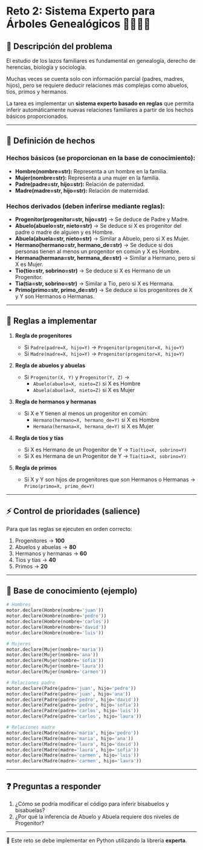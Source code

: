 # Reto 2: Sistema Experto para Árboles Genealógicos 👨‍👩‍👧‍👦

## 📌 Descripción del problema
El estudio de los lazos familiares es fundamental en genealogía, derecho de herencias, biología y sociología.  

Muchas veces se cuenta solo con información parcial (padres, madres, hijos), pero se requiere deducir relaciones más complejas como abuelos, tíos, primos y hermanos.  

La tarea es implementar un **sistema experto basado en reglas** que permita inferir automáticamente nuevas relaciones familiares a partir de los hechos básicos proporcionados.

---

## 🧩 Definición de hechos

### Hechos básicos (se proporcionan en la base de conocimiento):
- **Hombre(nombre=str):** Representa a un hombre en la familia.  
- **Mujer(nombre=str):** Representa a una mujer en la familia.  
- **Padre(padre=str, hijo=str):** Relación de paternidad.  
- **Madre(madre=str, hijo=str):** Relación de maternidad.  

### Hechos derivados (deben inferirse mediante reglas):
- **Progenitor(progenitor=str, hijo=str)** → Se deduce de Padre y Madre.  
- **Abuelo(abuelo=str, nieto=str)** → Se deduce si X es progenitor del padre o madre de alguien y es Hombre.  
- **Abuela(abuela=str, nieto=str)** → Similar a Abuelo, pero si X es Mujer.  
- **Hermano(hermano=str, hermano_de=str)** → Se deduce si dos personas tienen al menos un progenitor en común y X es Hombre.  
- **Hermana(hermana=str, hermana_de=str)** → Similar a Hermano, pero si X es Mujer.  
- **Tio(tio=str, sobrino=str)** → Se deduce si X es Hermano de un Progenitor.  
- **Tia(tia=str, sobrino=str)** → Similar a Tio, pero si X es Hermana.  
- **Primo(primo=str, primo_de=str)** → Se deduce si los progenitores de X y Y son Hermanos o Hermanas.  

---

## 📝 Reglas a implementar
1. **Regla de progenitores**
   - Si `Padre(padre=X, hijo=Y)` → `Progenitor(progenitor=X, hijo=Y)`  
   - Si `Madre(madre=X, hijo=Y)` → `Progenitor(progenitor=X, hijo=Y)`  

2. **Regla de abuelos y abuelas**
   - Si `Progenitor(X, Y)` y `Progenitor(Y, Z)` →  
     - `Abuelo(abuelo=X, nieto=Z)` si X es Hombre  
     - `Abuela(abuela=X, nieto=Z)` si X es Mujer  

3. **Regla de hermanos y hermanas**
   - Si X e Y tienen al menos un progenitor en común:  
     - `Hermano(hermano=X, hermano_de=Y)` si X es Hombre  
     - `Hermana(hermana=X, hermana_de=Y)` si X es Mujer  

4. **Regla de tíos y tías**
   - Si X es Hermano de un Progenitor de Y → `Tio(tio=X, sobrino=Y)`  
   - Si X es Hermana de un Progenitor de Y → `Tia(tia=X, sobrino=Y)`  

5. **Regla de primos**
   - Si X y Y son hijos de progenitores que son Hermanos o Hermanas → `Primo(primo=X, primo_de=Y)`  

---

## ⚡ Control de prioridades (salience)
Para que las reglas se ejecuten en orden correcto:  
1. Progenitores → **100**  
2. Abuelos y abuelas → **80**  
3. Hermanos y hermanas → **60**  
4. Tíos y tías → **40**  
5. Primos → **20**  

---

## 📂 Base de conocimiento (ejemplo)
```python
# Hombres
motor.declare(Hombre(nombre='juan'))
motor.declare(Hombre(nombre='pedro'))
motor.declare(Hombre(nombre='carlos'))
motor.declare(Hombre(nombre='david'))
motor.declare(Hombre(nombre='luis'))

# Mujeres
motor.declare(Mujer(nombre='maria'))
motor.declare(Mujer(nombre='ana'))
motor.declare(Mujer(nombre='sofia'))
motor.declare(Mujer(nombre='laura'))
motor.declare(Mujer(nombre='carmen'))

# Relaciones padre
motor.declare(Padre(padre='juan', hijo='pedro'))
motor.declare(Padre(padre='juan', hijo='ana'))
motor.declare(Padre(padre='pedro', hijo='david'))
motor.declare(Padre(padre='pedro', hijo='sofia'))
motor.declare(Padre(padre='carlos', hijo='luis'))
motor.declare(Padre(padre='carlos', hijo='laura'))

# Relaciones madre
motor.declare(Madre(madre='maria', hijo='pedro'))
motor.declare(Madre(madre='maria', hijo='ana'))
motor.declare(Madre(madre='laura', hijo='david'))
motor.declare(Madre(madre='laura', hijo='sofia'))
motor.declare(Madre(madre='carmen', hijo='luis'))
motor.declare(Madre(madre='carmen', hijo='laura'))
```
---

## ❓ Preguntas a responder
1. ¿Cómo se podría modificar el código para inferir bisabuelos y bisabuelas?
2. ¿Por qué la inferencia de Abuelo y Abuela requiere dos niveles de Progenitor?

---

📂 Este reto se debe implementar en Python utilizando la librería **experta**.  
